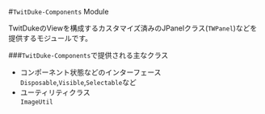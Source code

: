 #`TwitDuke-Components` Module

TwitDukeのViewを構成するカスタマイズ済みのJPanelクラス(`TWPanel`)などを提供するモジュールです。

###`TwitDuke-Components`で提供される主なクラス
* コンポーネント状態などのインターフェース  
`Disposable`,`Visible`,`Selectable`など
* ユーティリティクラス  
`ImageUtil`

